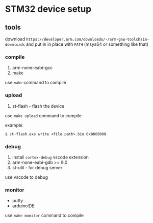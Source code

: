 # STM32 device setup

## tools

download `https://developer.arm.com/downloads/-/arm-gnu-toolchain-downloads` and put in in place with `PATH` (msys64 or something like that)

### compile

1. arm-none-eabi-gcc
1. make

use `make` command to compile

### upload

1. st-flash - flash the device

use `make upload` command to compile

example:

```
$ st-flash.exe write <file path>.bin 0x8000000
```

### debug

1. install `cortex-debug` vscode extension
1. arm-none-eabi-gdb >= 9.0
1. st-util - for debug server

use vscode to debug

### monitor

- putty
- arduinoIDE

use `make monitor` command to compile
